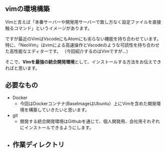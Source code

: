 



## vimの環境構築

Vimと言えば「本番サーバーや開発用サーバーで致し方なく設定ファイルを直接触るコマンド」というイメージがあります。

ですが最近のVimはVscodeにもAtomにも劣らない機能を持ち合わせています。
特に、「NeoVim」はvimによる高速操作とVscodeのような可読性を持ち合わせた高性能なエディターです。
（今回紹介するのはVimですが...）

そこで、**Vimを最強の統合開発環境**として、インストールする方法をお伝えできればと思います。



## 必要なもの

- Docker
    - 今回はDockerコンテナ(BaseImageはUbuntu）上にVimを含めた開発環境を構築していきたいと思います。
- git
    - 開発する統合開発環境はGithubを通じて、個人開発用、会社用それぞれにインストールできるようにします。
- 作業ディレクトリ 
    - 












